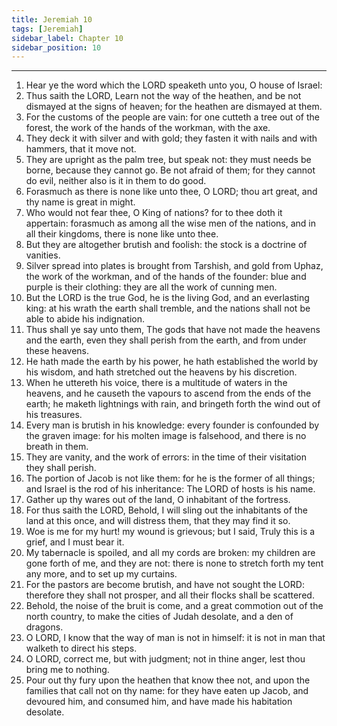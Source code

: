 ```yaml
---
title: Jeremiah 10
tags: [Jeremiah]
sidebar_label: Chapter 10
sidebar_position: 10
---
```


---
1. Hear ye the word which the LORD speaketh unto you, O house of Israel:
2. Thus saith the LORD, Learn not the way of the heathen, and be not dismayed at the signs of heaven; for the heathen are dismayed at them.
3. For the customs of the people are vain: for one cutteth a tree out of the forest, the work of the hands of the workman, with the axe.
4. They deck it with silver and with gold; they fasten it with nails and with hammers, that it move not.
5. They are upright as the palm tree, but speak not: they must needs be borne, because they cannot go. Be not afraid of them; for they cannot do evil, neither also is it in them to do good.
6. Forasmuch as there is none like unto thee, O LORD; thou art great, and thy name is great in might.
7. Who would not fear thee, O King of nations? for to thee doth it appertain: forasmuch as among all the wise men of the nations, and in all their kingdoms, there is none like unto thee.
8. But they are altogether brutish and foolish: the stock is a doctrine of vanities.
9. Silver spread into plates is brought from Tarshish, and gold from Uphaz, the work of the workman, and of the hands of the founder: blue and purple is their clothing: they are all the work of cunning men.
10. But the LORD is the true God, he is the living God, and an everlasting king: at his wrath the earth shall tremble, and the nations shall not be able to abide his indignation.
11. Thus shall ye say unto them, The gods that have not made the heavens and the earth, even they shall perish from the earth, and from under these heavens.
12. He hath made the earth by his power, he hath established the world by his wisdom, and hath stretched out the heavens by his discretion.
13. When he uttereth his voice, there is a multitude of waters in the heavens, and he causeth the vapours to ascend from the ends of the earth; he maketh lightnings with rain, and bringeth forth the wind out of his treasures.
14. Every man is brutish in his knowledge: every founder is confounded by the graven image: for his molten image is falsehood, and there is no breath in them.
15. They are vanity, and the work of errors: in the time of their visitation they shall perish.
16. The portion of Jacob is not like them: for he is the former of all things; and Israel is the rod of his inheritance: The LORD of hosts is his name.
17. Gather up thy wares out of the land, O inhabitant of the fortress.
18. For thus saith the LORD, Behold, I will sling out the inhabitants of the land at this once, and will distress them, that they may find it so.
19. Woe is me for my hurt! my wound is grievous; but I said, Truly this is a grief, and I must bear it.
20. My tabernacle is spoiled, and all my cords are broken: my children are gone forth of me, and they are not: there is none to stretch forth my tent any more, and to set up my curtains.
21. For the pastors are become brutish, and have not sought the LORD: therefore they shall not prosper, and all their flocks shall be scattered.
22. Behold, the noise of the bruit is come, and a great commotion out of the north country, to make the cities of Judah desolate, and a den of dragons.
23. O LORD, I know that the way of man is not in himself: it is not in man that walketh to direct his steps.
24. O LORD, correct me, but with judgment; not in thine anger, lest thou bring me to nothing.
25. Pour out thy fury upon the heathen that know thee not, and upon the families that call not on thy name: for they have eaten up Jacob, and devoured him, and consumed him, and have made his habitation desolate.